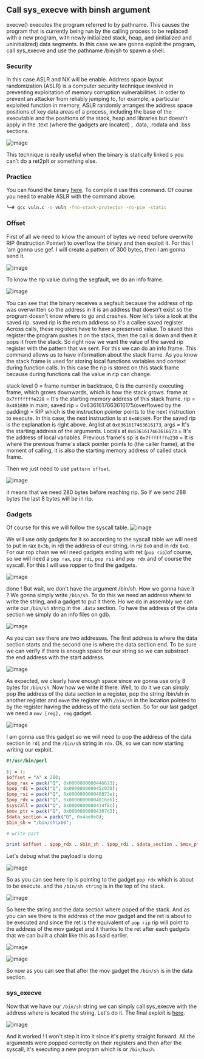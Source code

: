 ## Call sys_execve with binsh argument

execve() executes the program referred to by pathname.  This causes the program that is currently being run by the calling process to be replaced with a new program, with newly initialized stack, heap, and (initialized and uninitialized) data segments.
In this case we are gonna exploit the program, call sys_execve and use the pathname /bin/sh to spawn a shell. 

### Security

In this case ASLR and NX will be enable. Address space layout randomization (ASLR) is a computer security technique involved in preventing exploitation of memory corruption vulnerabilities. In order to prevent an attacker from reliably jumping to, for example, a particular exploited function in memory, ASLR randomly arranges the address space positions of key data areas of a process, including the base of the executable and the positions of the stack, heap and libraries but doesn't apply in the .text (where the gadgets are located) , .data, .rodata and .bss sections.

![image](https://user-images.githubusercontent.com/87600765/175817705-2ad50828-4ac0-4d8f-91e7-f29c7968f9d1.png)

This technique is really useful when the binary is statically linked s you can't do a ret2plt or something else. 

### Practice

You can found the binary [here](https://github.com/B1rby/Art-of-Exploitation/blob/main/rop/ret2mprotect/vuln.c). To compile it use this command. Of course you need to enable ASLR with the command above.

```bash
└─# gcc vuln.c -o vuln -fno-stack-protector -no-pie -static
```

### Offset 
First of all we need to know the amount of bytes we need before overwrite RIP (Instruction Pointer) to overflow the binary and then exploit it. For this I 'am gonna use gef. I will create a pattern of 300 bytes, then I am gonna send it.

![image](https://user-images.githubusercontent.com/87600765/175960675-6d704766-b3cd-4a2c-9978-05f598a5932d.png)

To know the rip value during the segfault, we do an info frame.

![image](https://user-images.githubusercontent.com/87600765/175960832-0ba7f3e6-598f-4856-942b-d5e0fd8aae8e.png)

You can see that the binary receives a segfault because the address of rip was overwritten so the address in it is an address that doesn't exist so the program doesn't know where to go and crashes. Now let's take a look at the saved rip. saved rip is the return address so it's a callee saved register. Across calls, these registers have to have a preserved value. To saved this register the program pushes it on the stack, then the call is down and then it pops it from the stack. So right now we want the value of the saved rip register with the pattern that we sent. For this we can do an info frame. This command allows us to have information about the stack frame. As you know the stack frame is used for storing local functions variables and context during function calls. In this case the rip is stored on this stack frame because during functions call the value in rip can change.

stack level 0 = frame number in backtrace, 0 is the currently executing frame, which grows downwards, which is how the stack grows. frame at `0x7fffffffe228` = It's the starting memory address of this stack frame. rip = `0x401889` in main; saved rip = 0x6361617663616175(overflowed by the padding) = RIP which is the instruction pointer points to the next instruction to execute. In this case, the next instruction is at `0x401889`. For the saved rip is the explanation is right above. Arglist at `0x6361617463616173`, args = It's the starting address of the arguments. Locals at `0x6361617463616173` = It's the address of local variables. Previous frame's sp is `0x7fffffffe230` = It is where the previous frame´s stack pointer points to (the caller frame), at the moment of calling, it is also the starting memory address of called stack frame.

Then we just need to use `pattern offset`.

![image](https://user-images.githubusercontent.com/87600765/175982432-d7eaf7aa-5745-4452-9fbf-948a6ff68739.png)

it means that we need 280 bytes before reaching rip. So if we send 288 bytes the last 8 bytes will be in rip.


### Gadgets

Of course for this we will follow the syscall table.
![image](https://user-images.githubusercontent.com/87600765/175819535-cb7fd23e-eee9-4e95-b8e6-98a47e13d70c.png)

We will use only gadgets for it so according to the syscall table we will need to put in rax `0x3b`, in rdi the address of our string, in rsi `0x0` and in rdx `0x0`. For our rop chain we will need gadgets ending with ret (`pop rip`)of course, so we will need a `pop rax`, `pop rdi`, `pop rsi` and `pop rdx` and of course the syscall. For this I will use ropper to find the gadgets.

![image](https://user-images.githubusercontent.com/87600765/175832399-b6d9ec6e-9ea4-4af8-a384-4cc74ee797d0.png)

done ! But wait, we don't have the argument /bin/sh. How we gonna have it ? We gonna simply write `/bin/sh`. To do this we need an address where to write the string, and a gadget to put it there. Ho we do in assembly we can write our `/bin/sh` string in the `.data` section. To have the address of the data section we simply do an info files on gdb.

![image](https://user-images.githubusercontent.com/87600765/175888983-f1beb37a-a137-4664-8ba9-3081b8f7e59d.png)

As you can see there are two addresses. The first address is where the data section starts and the second one is where the data section end. To be sure we can verify if there is enough space for our string so we can substract the end address with the start address.

![image](https://user-images.githubusercontent.com/87600765/175900726-fa3bf82c-e876-4d41-a695-72d123ce19d2.png)

As expected, we clearly have enough space since we gonna use only 8 bytes for `/bin/sh`. Now how we write it there. Well, to do it we can simply pop the address of the data section in a register, pop the string /bin/sh in another register and `mov`e the register with `/bin/sh` in the location pointed to by the register having the address of the data section. So for our last gadget we need a `mov [reg], reg` gadget.

![image](https://user-images.githubusercontent.com/87600765/176020397-d38c9067-bf17-481e-acbc-1b7269869aab.png)

I am gonna use this gadget so we will need to pop the address of the data section in `rdi` and the `/bin/sh` string in `rdx`. Ok, so we can now starting writing our exploit. 

```pl
#!/usr/bin/perl

$| = 1;
$offset = "A" x 280;
$pop_rax = pack("Q", 0x0000000000446613);
$pop_rdi = pack("Q", 0x000000000045c030);
$pop_rsi = pack("Q", 0x000000000040873e);
$pop_rdx = pack("Q", 0x00000000004016eb);
$syscall = pack("Q", 0x0000000000414f8c);
$mov_ptr = pack("Q", 0x00000000004307d3);
$data_section = pack("Q", 0x4ae0e0);
$bin_sh = "/bin/sh\x00";

# write part

print $offset . $pop_rdx . $bin_sh . $pop_rdi . $data_section . $mov_ptr ;
```

Let's debug what the payload is doing. 

![image](https://user-images.githubusercontent.com/87600765/176023371-054fd3fd-de8d-4c04-9808-8a4562d08cbc.png)

So as you can see here rip is pointing to the gadget `pop rdx` which is about to be execute. and the `/bin/sh string` is in the top of the stack.

![image](https://user-images.githubusercontent.com/87600765/176023784-088b3a81-ef1f-4012-9c71-0ee732e3a972.png)

So here the string and the data section where poped of the stack. And as you can see there is the address of the mov gadget and the ret is about to be executed and since the ret is the equivalent of `pop rip` rip will point to the address of the mov gadget and it thanks to the ret after each gadgets that we can built a chain like this as I said earlier.

![image](https://user-images.githubusercontent.com/87600765/176024123-1528ddb7-cc36-4d68-a647-56e4218dc739.png)

![image](https://user-images.githubusercontent.com/87600765/176024268-fd93ae7c-c1b8-40b9-81c5-22c72e9ff305.png)


So now as you can see that after the mov gadget the `/bin/sh` is in the data section. 

### sys_execve

Now that we have our `/bin/sh` string we can simply call sys_execve with the address where is located the string. Let's do it. The final exploit is [here](https://github.com/B1rby/Art-of-Exploitation/blob/main/rop/sys_execve/exploit.pl). 

![image](https://user-images.githubusercontent.com/87600765/176140504-03802fa1-4349-4343-8558-877d4bd026c5.png)

And it worked ! I won't step it into it since it's pretty straight forward. All the arguments were popped correctly on their registers and then after the syscall, it's executing a new program which is or `/bin/bash`.

